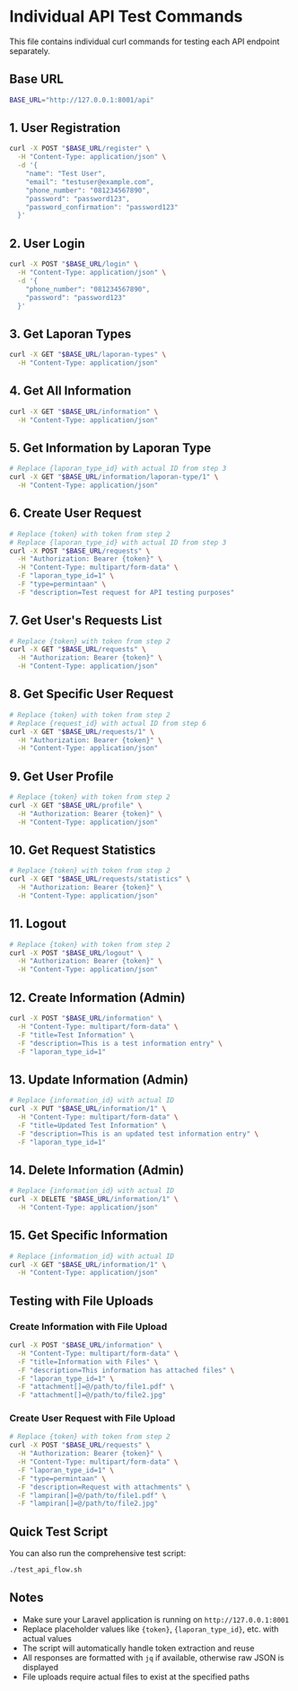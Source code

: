 # Individual API Test Commands

This file contains individual curl commands for testing each API endpoint separately.

## Base URL
```bash
BASE_URL="http://127.0.0.1:8001/api"
```

## 1. User Registration
```bash
curl -X POST "$BASE_URL/register" \
  -H "Content-Type: application/json" \
  -d '{
    "name": "Test User",
    "email": "testuser@example.com",
    "phone_number": "081234567890",
    "password": "password123",
    "password_confirmation": "password123"
  }'
```

## 2. User Login
```bash
curl -X POST "$BASE_URL/login" \
  -H "Content-Type: application/json" \
  -d '{
    "phone_number": "081234567890",
    "password": "password123"
  }'
```

## 3. Get Laporan Types
```bash
curl -X GET "$BASE_URL/laporan-types" \
  -H "Content-Type: application/json"
```

## 4. Get All Information
```bash
curl -X GET "$BASE_URL/information" \
  -H "Content-Type: application/json"
```

## 5. Get Information by Laporan Type
```bash
# Replace {laporan_type_id} with actual ID from step 3
curl -X GET "$BASE_URL/information/laporan-type/1" \
  -H "Content-Type: application/json"
```

## 6. Create User Request
```bash
# Replace {token} with token from step 2
# Replace {laporan_type_id} with actual ID from step 3
curl -X POST "$BASE_URL/requests" \
  -H "Authorization: Bearer {token}" \
  -H "Content-Type: multipart/form-data" \
  -F "laporan_type_id=1" \
  -F "type=permintaan" \
  -F "description=Test request for API testing purposes"
```

## 7. Get User's Requests List
```bash
# Replace {token} with token from step 2
curl -X GET "$BASE_URL/requests" \
  -H "Authorization: Bearer {token}" \
  -H "Content-Type: application/json"
```

## 8. Get Specific User Request
```bash
# Replace {token} with token from step 2
# Replace {request_id} with actual ID from step 6
curl -X GET "$BASE_URL/requests/1" \
  -H "Authorization: Bearer {token}" \
  -H "Content-Type: application/json"
```

## 9. Get User Profile
```bash
# Replace {token} with token from step 2
curl -X GET "$BASE_URL/profile" \
  -H "Authorization: Bearer {token}" \
  -H "Content-Type: application/json"
```

## 10. Get Request Statistics
```bash
# Replace {token} with token from step 2
curl -X GET "$BASE_URL/requests/statistics" \
  -H "Authorization: Bearer {token}" \
  -H "Content-Type: application/json"
```

## 11. Logout
```bash
# Replace {token} with token from step 2
curl -X POST "$BASE_URL/logout" \
  -H "Authorization: Bearer {token}" \
  -H "Content-Type: application/json"
```

## 12. Create Information (Admin)
```bash
curl -X POST "$BASE_URL/information" \
  -H "Content-Type: multipart/form-data" \
  -F "title=Test Information" \
  -F "description=This is a test information entry" \
  -F "laporan_type_id=1"
```

## 13. Update Information (Admin)
```bash
# Replace {information_id} with actual ID
curl -X PUT "$BASE_URL/information/1" \
  -H "Content-Type: multipart/form-data" \
  -F "title=Updated Test Information" \
  -F "description=This is an updated test information entry" \
  -F "laporan_type_id=1"
```

## 14. Delete Information (Admin)
```bash
# Replace {information_id} with actual ID
curl -X DELETE "$BASE_URL/information/1" \
  -H "Content-Type: application/json"
```

## 15. Get Specific Information
```bash
# Replace {information_id} with actual ID
curl -X GET "$BASE_URL/information/1" \
  -H "Content-Type: application/json"
```

## Testing with File Uploads

### Create Information with File Upload
```bash
curl -X POST "$BASE_URL/information" \
  -H "Content-Type: multipart/form-data" \
  -F "title=Information with Files" \
  -F "description=This information has attached files" \
  -F "laporan_type_id=1" \
  -F "attachment[]=@/path/to/file1.pdf" \
  -F "attachment[]=@/path/to/file2.jpg"
```

### Create User Request with File Upload
```bash
# Replace {token} with token from step 2
curl -X POST "$BASE_URL/requests" \
  -H "Authorization: Bearer {token}" \
  -H "Content-Type: multipart/form-data" \
  -F "laporan_type_id=1" \
  -F "type=permintaan" \
  -F "description=Request with attachments" \
  -F "lampiran[]=@/path/to/file1.pdf" \
  -F "lampiran[]=@/path/to/file2.jpg"
```

## Quick Test Script

You can also run the comprehensive test script:

```bash
./test_api_flow.sh
```

## Notes

- Make sure your Laravel application is running on `http://127.0.0.1:8001`
- Replace placeholder values like `{token}`, `{laporan_type_id}`, etc. with actual values
- The script will automatically handle token extraction and reuse
- All responses are formatted with `jq` if available, otherwise raw JSON is displayed
- File uploads require actual files to exist at the specified paths 
